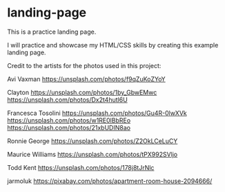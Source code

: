 # landing-page
This is a practice landing page.

I will practice and showcase my HTML/CSS skills by creating this example landing page.




Credit to the artists for the photos used in this project:

Avi Vaxman
https://unsplash.com/photos/f9qZuKoZYoY

Clayton
https://unsplash.com/photos/1by_GbwEMwc
https://unsplash.com/photos/Dx2t4hutl6U


Francesca Tosolini
https://unsplash.com/photos/Gu4R-0lwXVk
https://unsplash.com/photos/w1RE0lBbREo
https://unsplash.com/photos/21xbUDIN8ao

Ronnie George
https://unsplash.com/photos/Z2OkLCeLuCY

Maurice Williams
https://unsplash.com/photos/tPX992SVljo

Todd Kent
https://unsplash.com/photos/178j8tJrNlc

jarmoluk
https://pixabay.com/photos/apartment-room-house-2094666/